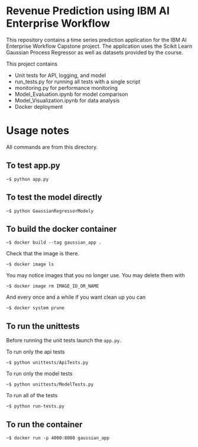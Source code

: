 # Revenue Prediction using IBM AI Enterprise Workflow
This repository contains a time series prediction application for the IBM AI Enterprise Workflow Capstone project. 
The application uses the Scikit Learn Gaussian Process Regressor as well as datasets provided by the course.

This project contains 
* Unit tests for API, logging, and model
* run_tests.py for running all tests with a single script
* monitoring.py for performance monitoring
* Model_Evaluation.ipynb for model comparison
* Model_Visualization.ipynb for data analysis
* Docker deployment

Usage notes
===============

All commands are from this directory.

To test app.py
---------------------

    ~$ python app.py
    
To test the model directly
----------------------------



    ~$ python GaussianRegressorModely

To build the docker container
--------------------------------

    ~$ docker build --tag gaussian_app .

Check that the image is there.

    ~$ docker image ls
    
You may notice images that you no longer use. You may delete them with

    ~$ docker image rm IMAGE_ID_OR_NAME

And every once and a while if you want clean up you can

    ~$ docker system prune


To run the unittests
-------------------

Before running the unit tests launch the `app.py`.

To run only the api tests

    ~$ python unittests/ApiTests.py

To run only the model tests

    ~$ python unittests/ModelTests.py


To run all of the tests

    ~$ python run-tests.py

To run the container 
--------------------    

    ~$ docker run -p 4000:8080 gaussian_app

 
